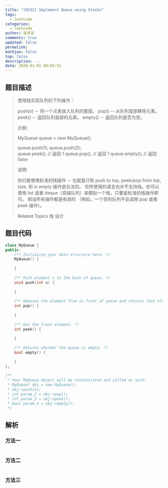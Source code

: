 ```yaml
---
title: "[0232] Implement Queue using Stacks"
tags:
  - leetcode
categories:
  - leetcode
author: 张学志
comments: true
updated: false
permalink:
mathjax: false
top: false
description: ...
date: 2020-01-01 00:03:52
---
```


## 题目描述

> 使用栈实现队列的下列操作： 
> 
> 
> push(x) -- 将一个元素放入队列的尾部。 
> pop() -- 从队列首部移除元素。 
> peek() -- 返回队列首部的元素。 
> empty() -- 返回队列是否为空。 
> 
> 
> 示例: 
> 
> MyQueue queue = new MyQueue();
> 
> queue.push(1);
> queue.push(2);  
> queue.peek();  // 返回 1
> queue.pop();   // 返回 1
> queue.empty(); // 返回 false 
> 
> 说明: 
> 
> 
> 你只能使用标准的栈操作 -- 也就是只有 push to top, peek/pop from top, size, 和 is empty 操作是合法的。 
> 你所使用的语言也许不支持栈。你可以使用 list 或者 deque（双端队列）来模拟一个栈，只要是标准的栈操作即可。 
> 假设所有操作都是有效的 （例如，一个空的队列不会调用 pop 或者 peek 操作）。 
> 
> Related Topics 栈 设计

## 题目代码

```cpp
class MyQueue {
public:
    /** Initialize your data structure here. */
    MyQueue() {
        
    }
    
    /** Push element x to the back of queue. */
    void push(int x) {
        
    }
    
    /** Removes the element from in front of queue and returns that element. */
    int pop() {
        
    }
    
    /** Get the front element. */
    int peek() {
        
    }
    
    /** Returns whether the queue is empty. */
    bool empty() {
        
    }
};

/**
 * Your MyQueue object will be instantiated and called as such:
 * MyQueue* obj = new MyQueue();
 * obj->push(x);
 * int param_2 = obj->pop();
 * int param_3 = obj->peek();
 * bool param_4 = obj->empty();
 */
```

## 解析

### 方法一

```cpp

```

### 方法二

```cpp

```

### 方法三

```cpp

```

